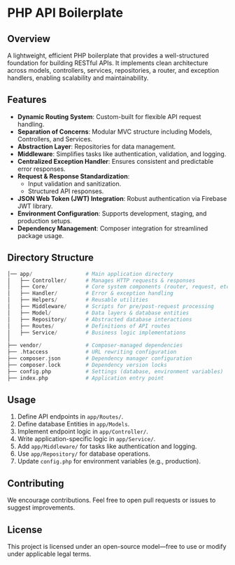 # PHP API Boilerplate

## Overview
A lightweight, efficient PHP boilerplate that provides a well-structured foundation for building RESTful APIs. It implements clean architecture across models, controllers, services, repositories, a router, and exception handlers, enabling scalability and maintainability.

## Features
- **Dynamic Routing System**: Custom-built for flexible API request handling.
- **Separation of Concerns**: Modular MVC structure including Models, Controllers, and Services.
- **Abstraction Layer**: Repositories for data management.
- **Middleware**: Simplifies tasks like authentication, validation, and logging.
- **Centralized Exception Handler**: Ensures consistent and predictable error responses.
- **Request & Response Standardization**:
  - Input validation and sanitization.
  - Structured API responses.
- **JSON Web Token (JWT) Integration**: Robust authentication via Firebase JWT library.
- **Environment Configuration**: Supports development, staging, and production setups.
- **Dependency Management**: Composer integration for streamlined package usage.

## Directory Structure
```php
│── app/                 # Main application directory
│   ├── Controller/      # Manages HTTP requests & responses
│   ├── Core/            # Core system components (router, request, etc.)
│   ├── Handler/         # Error & exception handling
│   ├── Helpers/         # Reusable utilities
│   ├── Middleware/      # Scripts for pre/post-request processing
│   ├── Model/           # Data layers & database entities
│   ├── Repository/      # Abstracted database interactions
│   ├── Routes/          # Definitions of API routes
│   ├── Service/         # Business logic implementations
│
├── vendor/              # Composer-managed dependencies
├── .htaccess            # URL rewriting configuration
├── composer.json        # Dependency manager configuration
├── composer.lock        # Dependency version locks
├── config.php           # Settings (database, environment variables)
├── index.php            # Application entry point
```

## Usage
1. Define API endpoints in `app/Routes/`.
2. Define database Entities in `app/Models`.
3. Implement endpoint logic in `app/Controller/`.
4. Write application-specific logic in `app/Service/`.
5. Add `app/Middleware/` for tasks like authentication and logging.
6. Use `app/Repository/` for database operations.
7. Update `config.php` for environment variables (e.g., production).

## Contributing
We encourage contributions. Feel free to open pull requests or issues to suggest improvements.

## License
This project is licensed under an open-source model—free to use or modify under applicable legal terms.